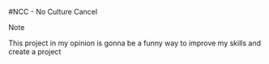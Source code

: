 #NCC - No Culture Cancel 

>[!NOTE]
>This project in my opinion is gonna be a funny way to improve my skills and create a project 
